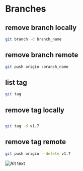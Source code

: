 # Branches

## remove branch locally

```bash
git branch -d branch_name
```
## remove branch remote

```bash
git push origin :branch_name

```

## list tag

```bash
git tag

```

## remove tag locally

```bash

git tag -d v1.7

```
## remove tag remote

```bash
git push origin --delete v1.7

```


<img src="![image](https://user-images.githubusercontent.com/61470341/221355345-460920c6-e055-40fe-80b3-750f7efb2bd1.png)
" alt="Alt text" title="Optional title">
